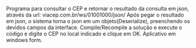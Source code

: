 Programa para consultar o CEP e retornar o resultado da consulta em json, através da url: viacep.com.br/ws/01001000/json/
Após pegar o resultado em json, o sistema torna o json em um objeto(Deserialize), preenchendo os devidos campos da interface.
Compile/Recompile a solução e execute o código e digite o CEP no local indicado e clique em OK.
Aplicativo em windows form.
